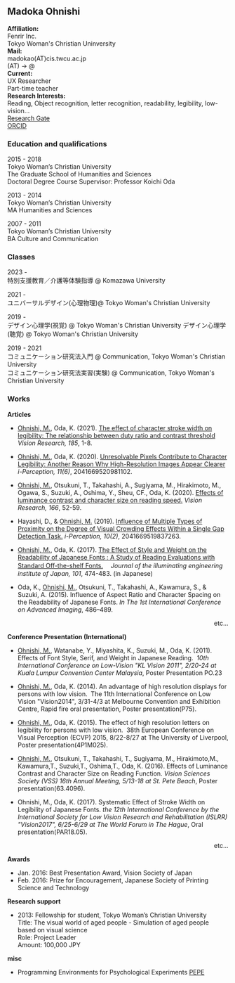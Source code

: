 ## Madoka Ohnishi

**Affiliation:**   
Fenrir Inc.  
Tokyo Woman's Christian Uninversity  
**Mail:**  
madokao(AT)cis.twcu.ac.jp  
(AT) -> @  
**Current:**  
UX Researcher  
Part-time teacher   
**Research Interests:**  
Reading, Object recognition, letter recognition, readability, legibility, low-vision...  
[Research Gate](https://www.researchgate.net/profile/Madoka_Ohnishi)  
[ORCID](https://orcid.org/0000-0001-7950-0320)


### Education and qualifications  
2015 - 2018  
Tokyo Woman’s Christian University  
The Graduate School of Humanities and Sciences  
Doctoral Degree Course 
Supervisor: Professor Koichi Oda  
  
2013 - 2014  
Tokyo Woman’s Christian University  
MA Humanities and Sciences   
  
2007 - 2011  
Tokyo Woman’s Christian University  
BA Culture and Communication  


### Classes  
2023 -    
特別支援教育／介護等体験指導 @ Komazawa University 

2021 -   
ユニバーサルデザイン(心理物理)@ Tokyo Woman's Christian University 

2019 -   
デザイン心理学(視覚) @ Tokyo Woman's Christian University 
デザイン心理学(聴覚) @ Tokyo Woman's Christian University 

2019 - 2021  
コミュニケーション研究法入門 @ Communication, Tokyo Woman's Christian University  
コミュニケーション研究法実習(実験) @ Communication, Tokyo Woman's Christian University 


### Works  
**Articles**
- <u>Ohnishi, M.</u>, Oda, K. (2021). [The effect of character stroke width on legibility: The relationship between duty ratio and contrast threshold](https://doi.org/10.1016/j.visres.2021.03.006) _Vision Research, 185_, 1-8.

- <u>Ohnishi, M.</u>, Oda, K. (2020). [Unresolvable Pixels Contribute to Character Legibility: Another Reason Why High-Resolution Images Appear Clearer](https://doi.org/10.1177/2041669520981102) _i-Perception, 11(6)_, 2041669520981102. 

- <u>Ohnishi, M.</u>, Otsukuni, T., Takahashi, A., Sugiyama, M., Hirakimoto, M., Ogawa, S., Suzuki, A., Oshima, Y., Sheu, CF., Oda, K. (2020). [Effects of luminance contrast and character size on reading speed.](https://www.sciencedirect.com/science/article/pii/S0042698919302111) _Vision Research, 166_, 52-59. 

- Hayashi, D., & <u>Ohnishi, M.</u> (2019). [Influence of Multiple Types of Proximity on the Degree of Visual Crowding Effects Within a Single Gap Detection Task.](https://journals.sagepub.com/doi/full/10.1177/2041669519837263) _i-Perception, 10(2)_, 2041669519837263.

- <u>Ohnishi, M.</u>, Oda, K. (2017). [The Effect of Style and Weight on the Readability of Japanese Fonts : A Study of Reading Evaluations with Standard Off-the-shelf Fonts.](https://www.jstage.jst.go.jp/article/jieij/101/10/101_474/_pdf/-char/ja)
　_Journal of the illuminating engineering institute of Japan, 101_, 474-483. (in Japanese)
 
- Oda, K., <u>Ohnishi, M.</u>, Otsukuni, T., Takahashi, A., Kawamura, S., & Suzuki, A. (2015). Influence of Aspect Ratio and Character Spacing on the Readability of Japanese Fonts. _In The 1st International Conference on Advanced Imaging_, 486–489. 


<div style="text-align: right;">
etc...
</div>
  
**Conference Presentation (International)**
- <u>Ohnishi, M.</u>, Watanabe, Y., Miyashita, K., Suzuki, M., Oda, K. (2011). Effects of Font Style, Serif, and Weight in Japanese Reading.  _10th International Conference on Low-Vision "KL Vision 2011", 2/20-24 at Kuala Lumpur Convention Center Malaysia_, Poster Presentation PO.23

- <u>Ohnishi, M.</u>, Oda, K. (2014). An advantage of high resolution displays for persons with low vision.  The 11th International Conference on Low Vision "Vision2014", 3/31-4/3 at Melbourne Convention and Exhibition Centre, Rapid fire oral presentation, Poster presentation(P75). 

- <u>Ohnishi, M.</u>, Oda, K. (2015). The effect of high resolution letters on legibility for persons with low vision.  38th European Conference on Visual Perception (ECVP) 2015, 8/22-8/27 at The University of Liverpool, Poster presentation(4P1M025).

- <u>Ohnishi, M.</u>, Otsukuni, T., Takahashi, T., Sugiyama, M., Hirakimoto,M., Kawamura,T., Suzuki,T., Oshima,T., Oda, K. (2016). Effects of Luminance Contrast and Character Size on Reading Function. _Vision Sciences Society (VSS) 16th Annual Meeting, 5/13-18 at St. Pete Beach_, Poster presentation(63.4096).

- Ohnishi, M., Oda, K. (2017). Systematic Effect of Stroke Width on Legibility of Japanese Fonts. _the 12th International Conference by the International Society for Low Vision Research and Rehabilitation (ISLRR) "Vision2017", 6/25-6/29 at The World Forum in The Hague_, Oral presentation(PAR18.05). 

<div style="text-align: right;">
etc...
</div>
  
**Awards**
- Jan. 2016: Best Presentation Award, Vision Society of Japan
- Feb. 2016: Prize for Encouragement, Japanese Society of Printing Science and Technology

**Research support**
- 2013: Fellowship for student, Tokyo Woman’s Christian University  
	Title: The visual world of aged people - Simulation of aged people based on visual science  
	Role: Project Leader  
	Amount: 100,000 JPY  
  
**misc**
- Programming Environments for Psychological Experiments [PEPE](http://www.odalab.org/pepe/)
